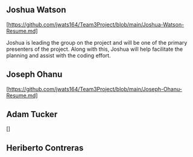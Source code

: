 ## Joshua Watson 
[https://github.com/jwats164/Team3Project/blob/main/Joshua-Watson-Resume.md]


Joshua is leading the group on the project and will be one of the primary presenters of the project. Along with this, Joshua will help facilitate the planning and assist with the coding effort.

## Joseph Ohanu
[https://github.com/jwats164/Team3Project/blob/main/Joseph-Ohanu-Resume.md]

## Adam Tucker
[]

## Heriberto Contreras 
